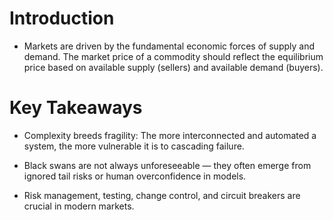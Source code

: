 # Introduction 

- Markets are driven by the fundamental economic forces of supply and demand. The market price of a commodity should reflect the equilibrium price based on available supply (sellers) and available demand (buyers).

# Key Takeaways

* Complexity breeds fragility: The more interconnected and automated a system, the more vulnerable it is to cascading failure.

* Black swans are not always unforeseeable — they often emerge from ignored tail risks or human overconfidence in models.

* Risk management, testing, change control, and circuit breakers are crucial in modern markets.
